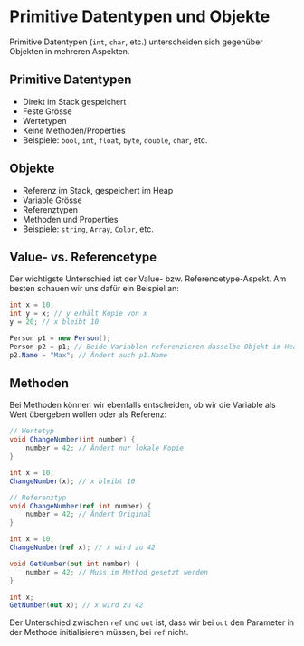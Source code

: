 # Primitive Datentypen und Objekte

Primitive Datentypen (`int`, `char`, etc.) unterscheiden sich gegenüber Objekten in mehreren Aspekten.

## Primitive Datentypen

- Direkt im Stack gespeichert
- Feste Grösse
- Wertetypen
- Keine Methoden/Properties
- Beispiele: `bool`, `int`, `float`, `byte`, `double`, `char`, etc.

## Objekte

- Referenz im Stack, gespeichert im Heap
- Variable Grösse
- Referenztypen
- Methoden und Properties
- Beispiele: `string`, `Array`, `Color`, etc.

## Value- vs. Referencetype

Der wichtigste Unterschied ist der Value- bzw. Referencetype-Aspekt. Am besten schauen wir uns dafür ein Beispiel an:

````C#
int x = 10;
int y = x; // y erhält Kopie von x
y = 20; // x bleibt 10

Person p1 = new Person();
Person p2 = p1; // Beide Variablen referenzieren dasselbe Objekt im Heap
p2.Name = "Max"; // Ändert auch p1.Name
````

## Methoden

Bei Methoden können wir ebenfalls entscheiden, ob wir die Variable als Wert übergeben wollen oder als Referenz:

````C#
// Wertetyp
void ChangeNumber(int number) {
    number = 42; // Ändert nur lokale Kopie
}

int x = 10;
ChangeNumber(x); // x bleibt 10

// Referenztyp
void ChangeNumber(ref int number) {
    number = 42; // Ändert Original
}

int x = 10;
ChangeNumber(ref x); // x wird zu 42

void GetNumber(out int number) {
    number = 42; // Muss im Method gesetzt werden
}

int x;
GetNumber(out x); // x wird zu 42
````

Der Unterschied zwischen `ref` und `out` ist, dass wir bei `out` den Parameter in der Methode initialisieren müssen, bei `ref` nicht.